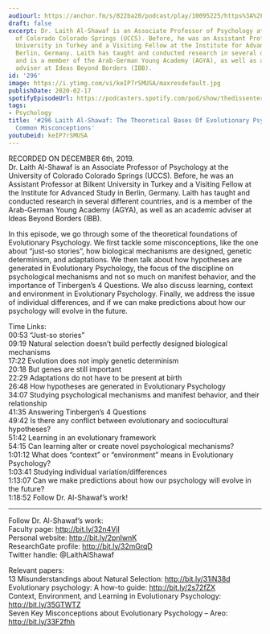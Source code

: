 ```yaml
---
audiourl: https://anchor.fm/s/822ba20/podcast/play/10095225/https%3A%2F%2Fd3ctxlq1ktw2nl.cloudfront.net%2Fproduction%2F2020-0-31%2F46156243-44100-2-d9b05491824bf.m4a
draft: false
excerpt: Dr. Laith Al-Shawaf is an Associate Professor of Psychology at the University
  of Colorado Colorado Springs (UCCS). Before, he was an Assistant Professor at Bilkent
  University in Turkey and a Visiting Fellow at the Institute for Advanced Study in
  Berlin, Germany. Laith has taught and conducted research in several different countries,
  and is a member of the Arab-German Young Academy (AGYA), as well as an academic
  adviser at Ideas Beyond Borders (IBB).
id: '296'
image: https://i.ytimg.com/vi/keIP7rSMUSA/maxresdefault.jpg
publishDate: 2020-02-17
spotifyEpisodeUrl: https://podcasters.spotify.com/pod/show/thedissenter/episodes/296-Laith-Al-Shawaf-The-Theoretical-Bases-Of-Evolutionary-Psychology--And-Common-Misconceptions-eaij5p
tags:
- Psychology
title: '#296 Laith Al-Shawaf: The Theoretical Bases Of Evolutionary Psychology, And
  Common Misconceptions'
youtubeid: keIP7rSMUSA
---
```

<div class="timelinks">

RECORDED ON DECEMBER 6th, 2019.  
Dr. Laith Al-Shawaf is an Associate Professor of Psychology at the University of Colorado Colorado Springs (UCCS). Before, he was an Assistant Professor at Bilkent University in Turkey and a Visiting Fellow at the Institute for Advanced Study in Berlin, Germany. Laith has taught and conducted research in several different countries, and is a member of the Arab-German Young Academy (AGYA), as well as an academic adviser at Ideas Beyond Borders (IBB).

In this episode, we go through some of the theoretical foundations of Evolutionary Psychology. We first tackle some misconceptions, like the one about “just-so stories”, how biological mechanisms are designed, genetic determinism, and adaptations. We then talk about how hypotheses are generated in Evolutionary Psychology, the focus of the discipline on psychological mechanisms and not so much on manifest behavior, and the importance of Tinbergen’s 4 Questions. We also discuss learning, context and environment in Evolutionary Psychology. Finally, we address the issue of individual differences, and if we can make predictions about how our psychology will evolve in the future.


Time Links:  
<time>00:53</time> “Just-so stories”  
<time>09:19</time> Natural selection doesn’t build perfectly designed biological mechanisms   
<time>17:22</time> Evolution does not imply genetic determinism   
<time>20:18</time> But genes are still important  
<time>22:29</time> Adaptations do not have to be present at birth  
<time>26:48</time> How hypotheses are generated in Evolutionary Psychology  
<time>34:07</time> Studying psychological mechanisms and manifest behavior, and their relationship  
<time>41:35</time> Answering Tinbergen’s 4 Questions  
<time>49:42</time> Is there any conflict between evolutionary and sociocultural hypotheses?  
<time>51:42</time> Learning in an evolutionary framework  
<time>54:15</time> Can learning alter or create novel psychological mechanisms?  
<time>1:01:12</time> What does “context” or “environment” means in Evolutionary Psychology?  
<time>1:03:41</time> Studying individual variation/differences  
<time>1:13:07</time> Can we make predictions about how our psychology will evolve in the future?  
<time>1:18:52</time> Follow Dr. Al-Shawaf’s work!

---

Follow Dr. Al-Shawaf’s work:  
Faculty page: http://bit.ly/32n4VjI  
Personal website: http://bit.ly/2pnIwnK  
ResearchGate profile: http://bit.ly/32mGrqD  
Twitter handle: @LaithAlShawaf

Relevant papers:  
13 Misunderstandings about Natural Selection: http://bit.ly/31iN38d  
Evolutionary psychology: A how-to guide: http://bit.ly/2s72fZX  
Context, Environment, and Learning in Evolutionary Psychology: http://bit.ly/35GTWTZ  
Seven Key Misconceptions about Evolutionary Psychology – Areo: http://bit.ly/33F2fhh
</div>

